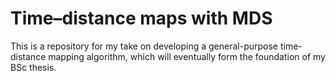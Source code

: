 Time–distance maps with MDS
===========================

This is a repository for my take on developing a general-purpose time-distance mapping algorithm,
which will eventually form the foundation of my BSc thesis.
